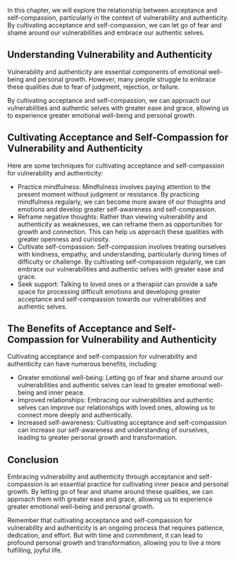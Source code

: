 
In this chapter, we will explore the relationship between acceptance and self-compassion, particularly in the context of vulnerability and authenticity. By cultivating acceptance and self-compassion, we can let go of fear and shame around our vulnerabilities and embrace our authentic selves.

Understanding Vulnerability and Authenticity
--------------------------------------------

Vulnerability and authenticity are essential components of emotional well-being and personal growth. However, many people struggle to embrace these qualities due to fear of judgment, rejection, or failure.

By cultivating acceptance and self-compassion, we can approach our vulnerabilities and authentic selves with greater ease and grace, allowing us to experience greater emotional well-being and personal growth.

Cultivating Acceptance and Self-Compassion for Vulnerability and Authenticity
-----------------------------------------------------------------------------

Here are some techniques for cultivating acceptance and self-compassion for vulnerability and authenticity:

* Practice mindfulness: Mindfulness involves paying attention to the present moment without judgment or resistance. By practicing mindfulness regularly, we can become more aware of our thoughts and emotions and develop greater self-awareness and self-compassion.
* Reframe negative thoughts: Rather than viewing vulnerability and authenticity as weaknesses, we can reframe them as opportunities for growth and connection. This can help us approach these qualities with greater openness and curiosity.
* Cultivate self-compassion: Self-compassion involves treating ourselves with kindness, empathy, and understanding, particularly during times of difficulty or challenge. By cultivating self-compassion regularly, we can embrace our vulnerabilities and authentic selves with greater ease and grace.
* Seek support: Talking to loved ones or a therapist can provide a safe space for processing difficult emotions and developing greater acceptance and self-compassion towards our vulnerabilities and authentic selves.

The Benefits of Acceptance and Self-Compassion for Vulnerability and Authenticity
---------------------------------------------------------------------------------

Cultivating acceptance and self-compassion for vulnerability and authenticity can have numerous benefits, including:

* Greater emotional well-being: Letting go of fear and shame around our vulnerabilities and authentic selves can lead to greater emotional well-being and inner peace.
* Improved relationships: Embracing our vulnerabilities and authentic selves can improve our relationships with loved ones, allowing us to connect more deeply and authentically.
* Increased self-awareness: Cultivating acceptance and self-compassion can increase our self-awareness and understanding of ourselves, leading to greater personal growth and transformation.

Conclusion
----------

Embracing vulnerability and authenticity through acceptance and self-compassion is an essential practice for cultivating inner peace and personal growth. By letting go of fear and shame around these qualities, we can approach them with greater ease and grace, allowing us to experience greater emotional well-being and personal growth.

Remember that cultivating acceptance and self-compassion for vulnerability and authenticity is an ongoing process that requires patience, dedication, and effort. But with time and commitment, it can lead to profound personal growth and transformation, allowing you to live a more fulfilling, joyful life.
